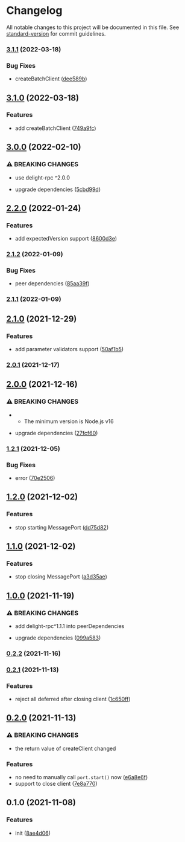 # Changelog

All notable changes to this project will be documented in this file. See [standard-version](https://github.com/conventional-changelog/standard-version) for commit guidelines.

### [3.1.1](https://github.com/delight-rpc/browser/compare/v3.1.0...v3.1.1) (2022-03-18)


### Bug Fixes

* createBatchClient ([dee589b](https://github.com/delight-rpc/browser/commit/dee589b39711bcbc3811a69b6e1ca4d294de7a49))

## [3.1.0](https://github.com/delight-rpc/browser/compare/v3.0.0...v3.1.0) (2022-03-18)


### Features

* add createBatchClient ([749a9fc](https://github.com/delight-rpc/browser/commit/749a9fc5f4b356a2ed5a31a40711fea0147dbb92))

## [3.0.0](https://github.com/delight-rpc/browser/compare/v2.2.0...v3.0.0) (2022-02-10)


### ⚠ BREAKING CHANGES

* use delight-rpc ^2.0.0

* upgrade dependencies ([5cbd99d](https://github.com/delight-rpc/browser/commit/5cbd99d07553a1bc33a8f1e70f575b9397c7a031))

## [2.2.0](https://github.com/delight-rpc/browser/compare/v2.1.2...v2.2.0) (2022-01-24)


### Features

* add expectedVersion support ([8600d3e](https://github.com/delight-rpc/browser/commit/8600d3ed7dbbefa59ec6654fe2cd36f4e87a7332))

### [2.1.2](https://github.com/delight-rpc/browser/compare/v2.1.1...v2.1.2) (2022-01-09)


### Bug Fixes

* peer dependencies ([85aa39f](https://github.com/delight-rpc/browser/commit/85aa39f8cfcf0b037636f86ccdfc0ae646846958))

### [2.1.1](https://github.com/delight-rpc/browser/compare/v2.1.0...v2.1.1) (2022-01-09)

## [2.1.0](https://github.com/delight-rpc/browser/compare/v2.0.1...v2.1.0) (2021-12-29)


### Features

* add parameter validators support ([50af1b5](https://github.com/delight-rpc/browser/commit/50af1b5fb433c35ba0199e838ef5475a3478d379))

### [2.0.1](https://github.com/delight-rpc/browser/compare/v2.0.0...v2.0.1) (2021-12-17)

## [2.0.0](https://github.com/delight-rpc/browser/compare/v1.2.1...v2.0.0) (2021-12-16)


### ⚠ BREAKING CHANGES

* - The minimum version is Node.js v16

* upgrade dependencies ([27fcf60](https://github.com/delight-rpc/browser/commit/27fcf60b45a8ee5daa6ae01efb9c4ec6e9adcbd4))

### [1.2.1](https://github.com/delight-rpc/browser/compare/v1.2.0...v1.2.1) (2021-12-05)


### Bug Fixes

* error ([70e2506](https://github.com/delight-rpc/browser/commit/70e25069c496e1eecd105b277f828199dea1cf41))

## [1.2.0](https://github.com/delight-rpc/browser/compare/v1.1.0...v1.2.0) (2021-12-02)


### Features

* stop starting MessagePort ([dd75d82](https://github.com/delight-rpc/browser/commit/dd75d8288125dfafcee0b646b889a1c143c844b5))

## [1.1.0](https://github.com/delight-rpc/browser/compare/v1.0.0...v1.1.0) (2021-12-02)


### Features

* stop closing MessagePort ([a3d35ae](https://github.com/delight-rpc/browser/commit/a3d35aea9ab2b11d2a3b5601a72879a54159c9e8))

## [1.0.0](https://github.com/delight-rpc/browser/compare/v0.2.2...v1.0.0) (2021-11-19)


### ⚠ BREAKING CHANGES

* add delight-rpc^1.1.1 into peerDependencies

* upgrade dependencies ([099a583](https://github.com/delight-rpc/browser/commit/099a583131c8dff1a9452e9e86d4964349a81949))

### [0.2.2](https://github.com/delight-rpc/browser/compare/v0.2.1...v0.2.2) (2021-11-16)

### [0.2.1](https://github.com/delight-rpc/browser/compare/v0.2.0...v0.2.1) (2021-11-13)


### Features

* reject all deferred after closing client ([1c650ff](https://github.com/delight-rpc/browser/commit/1c650ff53c8d2baaa8b18f97142ff83579be1efe))

## [0.2.0](https://github.com/delight-rpc/browser/compare/v0.1.0...v0.2.0) (2021-11-13)


### ⚠ BREAKING CHANGES

* the return value of createClient changed

### Features

* no need to manually call `port.start()` now ([e6a8e6f](https://github.com/delight-rpc/browser/commit/e6a8e6f6124fba26f5a44d376b78d62ad47b0708))
* support to close client ([7e8a770](https://github.com/delight-rpc/browser/commit/7e8a7700a691b5b4e4dcc4e0417eedee190fccd3))

## 0.1.0 (2021-11-08)


### Features

* init ([8ae4d06](https://github.com/delight-rpc/browser/commit/8ae4d0648b0ccfbf2720a7d2a6f683b7ae999b27))
